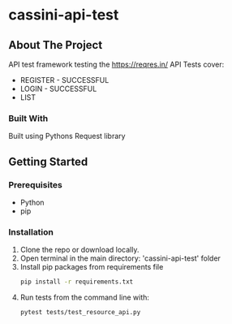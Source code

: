 # cassini-api-test

## About The Project
API test framework testing the https://reqres.in/ API
Tests cover: 
* REGISTER - SUCCESSFUL 
* LOGIN - SUCCESSFUL 
* LIST <RESOURCE>

### Built With

Built using Pythons Request library

## Getting Started

### Prerequisites

* Python
* pip

### Installation

1. Clone the repo or download locally.
2. Open terminal in the main directory: 'cassini-api-test' folder
3. Install pip packages from requirements file
   ```sh
   pip install -r requirements.txt
   ```
4. Run tests from the command line with:
   ```sh
   pytest tests/test_resource_api.py
   ```